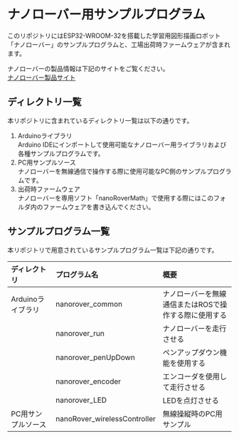 ナノローバー用サンプルプログラム
=========================
このリポジトリにはESP32-WROOM-32を搭載した学習用図形描画ロボット「ナノローバー」のサンプルプログラムと、工場出荷時ファームウェアが含まれます。

ナノローバーの製品情報は下記のサイトをご覧ください。  
[ナノローバー製品サイト](https://www.vstone.co.jp/products/nano_rover/index.html)

ディレクトリ一覧
----------------
本リポジトリに含まれているディレクトリ一覧は以下の通りです。
1. Arduinoライブラリ  
Arduino IDEにインポートして使用可能なナノローバー用ライブラリおよび各種サンプルプログラムです。
1. PC用サンプルソース  
ナノローバーを無線通信で操作する際に使用可能なPC側のサンプルプログラムです。
1. 出荷時ファームウェア  
ナノローバーを専用ソフト「nanoRoverMath」で使用する際にはこのフォルダ内のファームウェアを書き込んでください。
  
サンプルプログラム一覧
----------------------
本リポジトリで用意されているサンプルプログラム一覧は下記の通りです。  

|ディレクトリ|プログラム名|概要|
|:---|:---|:---|
|Arduinoライブラリ |nanorover_common|ナノローバーを無線通信またはROSで操作する際に使用する|
||nanorover_run|ナノローバーを走行させる|
||nanorover_penUpDown|ペンアップダウン機能を使用する|
||nanorover_encoder|エンコーダを使用して走行させる|
||nanorover_LED|LEDを点灯させる|
|PC用サンプルソース|nanoRover_wirelessController|無線操縦時のPC用サンプル